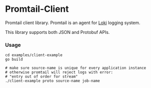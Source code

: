 # Promtail-Client

Promtail client library. Promtail is an agent for [Loki](https://github.com/grafana/loki) logging system.

This library supports both JSON and Protobuf APIs.

### Usage

```
cd examples/client-example
go build

# make sure source-name is unique for every application instance
# otherwise promtail will reject logs with error:
# "entry out of order for stream"
./client-example proto source-name job-name
```
